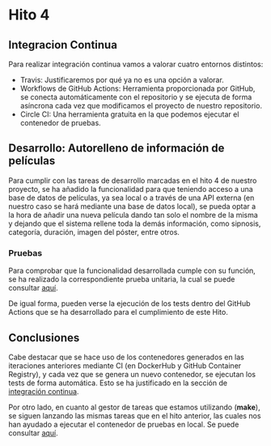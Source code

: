 # Hito 4

## Integracion Continua

Para realizar integración continua vamos a valorar cuatro entornos distintos:

- Travis: Justificaremos por qué ya no es una opción a valorar.
- Workflows de GitHub Actions: Herramienta proporcionada por GitHub, se conecta automáticamente con el repositorio y se ejecuta de forma asíncrona cada vez que modificamos el proyecto de nuestro repositorio.
- Circle CI: Una herramienta gratuita en la que podemos ejecutar el contenedor de pruebas.

## Desarrollo: Autorelleno de información de películas

Para cumplir con las tareas de desarrollo marcadas en el hito 4 de nuestro proyecto, se ha añadido la funcionalidad para que teniendo acceso a una base de datos de películas, ya sea local o a través de una API externa (en nuestro caso se hará mediante una base de datos local), se pueda optar a la hora de añadir una nueva película dando tan solo el nombre de la misma y dejando que el sistema rellene toda la demás información, como sipnosis, categoría, duración, imagen del póster, entre otros.

### Pruebas

Para comprobar que la funcionalidad desarrollada cumple con su función, se ha realizado la correspondiente prueba unitaria, la cual se puede consultar [aquí](/test/controllers/movies_controller_test.rb).

De igual forma, pueden verse la ejecución de los tests dentro del GitHub Actions que se ha desarrollado para el cumplimiento de este Hito.

## Conclusiones

Cabe destacar que se hace uso de los contenedores generados en las iteraciones anteriores mediante CI (en DockerHub y GitHub Container Registry), y cada vez que se genera un nuevo contenedor, se ejecutan los tests de forma automática. Esto se ha justificado en la sección de [integración continua](#integracion-continua).

Por otro lado, en cuanto al gestor de tareas que estamos utilizando (**make**), se siguen lanzando las mismas tareas que en el hito anterior, las cuales nos han ayudado a ejecutar el contenedor de pruebas en local. Se puede consultar [aquí](/Makefile).